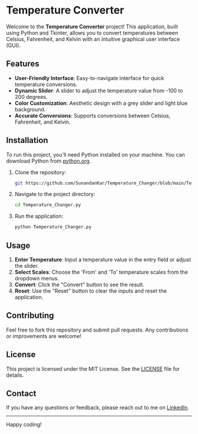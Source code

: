 # Temperature Converter

Welcome to the **Temperature Converter** project! This application, built using Python and Tkinter, allows you to convert temperatures between Celsius, Fahrenheit, and Kelvin with an intuitive graphical user interface (GUI). 

## Features

- **User-Friendly Interface**: Easy-to-navigate interface for quick temperature conversions.
- **Dynamic Slider**: A slider to adjust the temperature value from -100 to 200 degrees.
- **Color Customization**: Aesthetic design with a grey slider and light blue background.
- **Accurate Conversions**: Supports conversions between Celsius, Fahrenheit, and Kelvin.

## Installation

To run this project, you'll need Python installed on your machine. You can download Python from [python.org](https://www.python.org/).

1. Clone the repository:
   ```bash
   git https://github.com/SunandanKar/Temperature_Changer/blob/main/Temperature_Changer.py
   ```
   
2. Navigate to the project directory:
   ```bash
   cd Temperature_Changer.py
   ```

3. Run the application:
   ```bash
   python Temperature_Changer.py
   ```

## Usage

1. **Enter Temperature**: Input a temperature value in the entry field or adjust the slider.
2. **Select Scales**: Choose the 'From' and 'To' temperature scales from the dropdown menus.
3. **Convert**: Click the "Convert" button to see the result.
4. **Reset**: Use the "Reset" button to clear the inputs and reset the application.

## Contributing

Feel free to fork this repository and submit pull requests. Any contributions or improvements are welcome!

## License

This project is licensed under the MIT License. See the [LICENSE](LICENSE) file for details.

## Contact

If you have any questions or feedback, please reach out to me on [LinkedIn](https://www.linkedin.com/in/yourprofile).

---

Happy coding!

```
